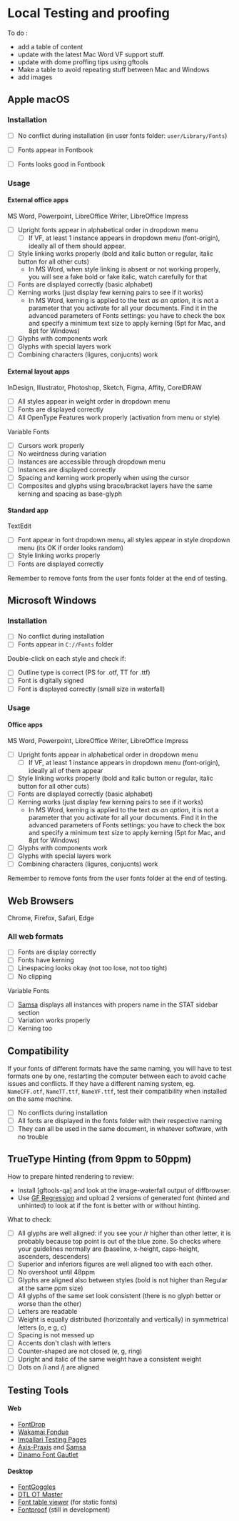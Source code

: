 # Local Testing and proofing
To do : 
- add a table of content
- update with the latest Mac Word VF support stuff.
- update with dome proffing tips using gftools
- Make a table to avoid repeating stuff between Mac and Windows
- add images

## Apple macOS

### Installation

- [ ] No conflict during installation (in user fonts folder: `user/Library/Fonts`)
- [ ] Fonts appear in Fontbook
- [ ] Fonts looks good in Fontbook


### Usage

#### External office apps

MS Word, Powerpoint, LibreOffice Writer, LibreOffice Impress

- [ ] Upright fonts appear in alphabetical order in dropdown menu
  - [ ] If VF, at least 1 instance appears in dropdown menu (font-origin), ideally all of them should appear.
- [ ] Style linking works properly (bold and italic button or regular, italic button for all other cuts)
  * In MS Word, when style linking is absent or not working properly, you will see a fake bold or fake italic, watch carefully for that
- [ ] Fonts are displayed correctly (basic alphabet)
- [ ] Kerning works (just display few kerning pairs to see if it works)
  * In MS Word, kerning is applied to the text _as an option_, it is not a parameter that you activate for all your documents. Find it in the advanced parameters of Fonts settings: you have to check the box and specify a minimum text size to apply kerning (5pt for Mac, and 8pt for Windows)
- [ ] Glyphs with components work
- [ ] Glyphs with special layers work
- [ ] Combining characters (ligures, conjucnts) work

#### External layout apps

InDesign, Illustrator, Photoshop, Sketch, Figma, Affity, CorelDRAW

- [ ] All styles appear in weight order in dropdown menu
- [ ] Fonts are displayed correctly
- [ ] All OpenType Features work properly (activation from menu or style)

Variable Fonts

- [ ] Cursors work properly
- [ ] No weirdness during variation
- [ ] Instances are accessible through dropdown menu
- [ ] Instances are displayed correctly
- [ ] Spacing and kerning work properly when using the cursor
- [ ] Composites and glyphs using brace/bracket layers have the same kerning and spacing as base-glyph

#### Standard app

TextEdit

- [ ] Font appear in font dropdown menu, all styles appear in style dropdown menu (its OK if order looks random)
- [ ] Style linking works properly
- [ ] Fonts are displayed correctly

Remember to remove fonts from the user fonts folder at the end of testing.

## Microsoft Windows

### Installation

- [ ] No conflict during installation
- [ ] Fonts appear in `C://Fonts` folder

Double-click on each style and check if:

- [ ] Outline type is correct (PS for .otf, TT for .ttf)
- [ ] Font is digitally signed
- [ ] Font is displayed correctly (small size in waterfall)

### Usage

#### Office apps

MS Word, Powerpoint, LibreOffice Writer, LibreOffice Impress

- [ ] Upright fonts appear in alphabetical order in dropdown menu
  - [ ] If VF, at least 1 instance appears in dropdown menu (font-origin), ideally all of them appear
- [ ] Style linking works properly (bold and italic button or regular, italic button for all other cuts)
- [ ] Fonts are displayed correctly (basic alphabet)
- [ ] Kerning works (just display few kerning pairs to see if it works)
  * In MS Word, kerning is applied to the text _as an option_, it is not a parameter that you activate for all your documents. Find it in the advanced parameters of Fonts settings: you have to check the box and specify a minimum text size to apply kerning (5pt for Mac, and 8pt for Windows)
- [ ] Glyphs with components work
- [ ] Glyphs with special layers work
- [ ] Combining characters (ligures, conjucnts) work

Remember to remove fonts from the user fonts folder at the end of testing.

## Web Browsers

Chrome, Firefox, Safari, Edge

### All web formats

- [ ] Fonts are display correctly
- [ ] Fonts have kerning
- [ ] Linespacing looks okay (not too lose, not too tight)
- [ ] No clipping

Variable Fonts

- [ ] [Samsa](https://lorp.github.io/samsa/src/samsa-gui.html) displays all instances with propers name in the STAT sidebar section
- [ ] Variation works properly
- [ ] Kerning too

## Compatibility

If your fonts of different formats have the same naming, you will have to test formats one by one, restarting the computer between each to avoid cache issues and conflicts.
If they have a different naming system, eg. `NameCFF.otf`, `NameTT.ttf`, `NameVF.ttf`, test their compatibility when installed on the same machine.

- [ ] No conflicts during installation
- [ ] All fonts are displayed in the fonts folder with their respective naming
- [ ] They can all be used in the same document, in whatever software, with no trouble

## TrueType Hinting (from 9ppm to 50ppm)

How to prepare hinted rendering to review:

* Install [gftools-qa] and look at the image-waterfall output of diffbrowser. 
* Use [GF Regression](http://35.238.63.0) and upload 2 versions of generated font (hinted and unhinted) to look at if the font is better with or without hinting.

What to check:

- [ ] All glyphs are well aligned: if you see your /r higher than other letter, it is probably because top point is out of the blue zone. So checks where your guidelines normally are (baseline, x-height, caps-height, ascenders, descenders)
- [ ] Superior and inferiors figures are well aligned too with each other.
- [ ] No overshoot until 48ppm
- [ ] Glyphs are aligned also between styles (bold is not higher than Regular at the same ppm size)
- [ ] All glyphs of the same set look consistent (there is no glyph better or worse than the other)
- [ ] Letters are readable
- [ ] Weight is equally distributed (horizontally and vertically) in symmetrical letters (o, e g, c)
- [ ] Spacing is not messed up
- [ ] Accents don't clash with letters
- [ ] Counter-shaped are not closed (e, g, ring)
- [ ] Upright and italic of the same weight have a consistent weight
- [ ] Dots on /i and /j are aligned

## Testing Tools

#### Web

- [FontDrop](https://fontdrop.info)
- [Wakamai Fondue](https://wakamaifondue.com)
- [Impallari Testing Pages](http://www.rosaliewagner.com/font-testing/index.php)
- [Axis-Praxis](https://www.axis-praxis.org/specimens/__DEFAULT__) and [Samsa](https://www.axis-praxis.org/samsa/)
- [Dinamo Font Gautlet](https://dinamodarkroom.com/gauntlet/)

#### Desktop

- [FontGoggles](https://fontgoggles.org)
- [DTL OT Master](https://www.fontmaster.nl/index.php/otmaster/)
- [Font table viewer](https://glyphsapp.com/tools/fonttableviewer) (for static fonts)
- [Fontproof](https://github.com/silnrsi/fontproof) (still in development)
